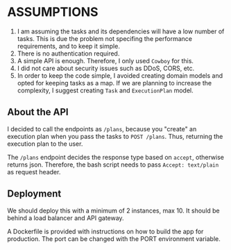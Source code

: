 # ASSUMPTIONS

1. I am assuming the tasks and its dependencies will have a low number of tasks. This is due the problem not specifing the performance requirements, and to keep it simple.
2. There is no authentication required.
3. A simple API is enough. Therefore, I only used `Cowboy` for this.
4. I did not care about security issues such as DDoS, CORS, etc.
5. In order to keep the code simple, I avoided creating domain models and opted for keeping tasks as a map. If we are planning to increase the complexity, I suggest creating `Task` and `ExecutionPlan` model.


## About the API

I decided to call the endpoints as `/plans`, because you "create" an execution plan when you pass the tasks to `POST /plans`. Thus, returning the execution plan to the user.

The `/plans` endpoint decides the response type based on `accept`, otherwise returns json. Therefore, the bash script needs to pass `Accept: text/plain` as request header.


## Deployment

We should deploy this with a minimum of 2 instances, max 10. It should be behind a load balancer and API gateway.

A Dockerfile is provided with instructions on how to build the app for production. The port can be changed with the PORT environment variable.

